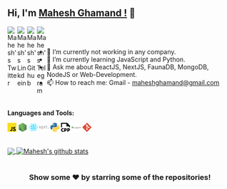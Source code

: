## Hi, I'm [Mahesh Ghamand !](https://youngmahesh.now.sh) 👋

<a href="https://twitter.com/youngmahesh">
  <img align="left" alt="Mahesh's Twitter" width="22px" src="https://cdn.jsdelivr.net/npm/simple-icons@v3/icons/twitter.svg" />
</a>
<a href="https://linkedin.com/in/youngmahesh">
  <img align="left" alt="Mahesh's Linkdein" width="22px" src="https://cdn.jsdelivr.net/npm/simple-icons@v3/icons/linkedin.svg" />
</a>
<a href="https://github.com/youngmahesh">
  <img align="left" alt="Mahesh's Github" width="22px" src="https://cdn.jsdelivr.net/npm/simple-icons@v3/icons/github.svg" />
</a>
<a href="https://t.me/youngmahesh">
  <img align="left" alt="Mahesh's Telegram" width="22px" src="https://cdn.jsdelivr.net/npm/simple-icons@v3/icons/telegram.svg" />
</a>

<br/>
<br/>

-  🔭 I’m currently not working in any company.
-  🌱 I’m currently learning JavaScript and Python.
-  💬 Ask me about ReactJS, NextJS, FaunaDB, MongoDB, NodeJS or Web-Development.
-  📫 How to reach me: Gmail - maheshghamand@gmail.com

<br />

**Languages and Tools:**

<code><img height="20" src="https://raw.githubusercontent.com/YoungMahesh/YoungMahesh/master/public/icons/javascript.png"></code>
<code><img height="20" src="https://raw.githubusercontent.com/YoungMahesh/YoungMahesh/master/public/icons/nodejs.png"></code>
<code><img height="20" src="https://raw.githubusercontent.com/YoungMahesh/YoungMahesh/master/public/icons/reactjs.png"></code>
<code><img height="20" src="https://raw.githubusercontent.com/YoungMahesh/YoungMahesh/master/public/icons/nextjs.png"></code>
<code><img height="20" src="https://raw.githubusercontent.com/YoungMahesh/YoungMahesh/master/public/icons/python.png"></code>
<code><img height="20" src="https://raw.githubusercontent.com/YoungMahesh/YoungMahesh/master/public/icons/cpp.png"></code>
<code><img height="20" src="https://raw.githubusercontent.com/YoungMahesh/YoungMahesh/master/public/icons/mongodb.png"></code>
<code><img height="20" src="https://raw.githubusercontent.com/YoungMahesh/YoungMahesh/master/public/icons/git.png"></code>

<br />

<a href="https://github.com/YoungMahesh">
  <img align="center" src="https://github-readme-stats.vercel.app/api/top-langs/?username=YoungMahesh&theme=light&hide_langs_below=1" />
</a>
<a href="https://github.com/YoungMahesh">
 <img align="center" src="https://github-readme-stats.vercel.app/api?username=YoungMahesh&show_icons=true&theme=light&line_height=27" alt="Mahesh's github stats"/>
</a>
<br />

<br />

<div align="center">

### Show some ❤️ by starring some of the repositories!

</div>
